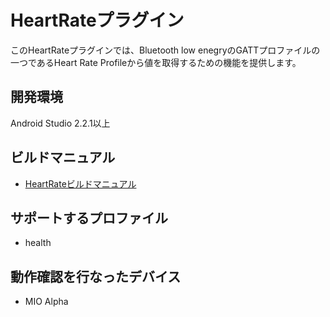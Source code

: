 # HeartRateプラグイン

このHeartRateプラグインでは、Bluetooth low enegryのGATTプロファイルの一つであるHeart Rate Profileから値を取得するための機能を提供します。

## 開発環境
Android Studio 2.2.1以上

## ビルドマニュアル
- [HeartRateビルドマニュアル](https://github.com/DeviceConnect/DeviceConnect-Android/wiki/HeartRateDevice-Build)

## サポートするプロファイル

* health

## 動作確認を行なったデバイス

* MIO Alpha

